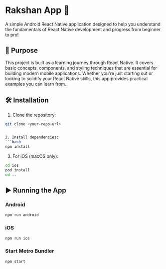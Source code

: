 # Rakshan App 📱

A simple Android React Native application designed to help you understand the fundamentals of React Native development and progress from beginner to pro!

## 🎯 Purpose

This project is built as a learning journey through React Native. It covers basic concepts, components, and styling techniques that are essential for building modern mobile applications. Whether you're just starting out or looking to solidify your React Native skills, this app provides practical examples you can learn from.


## 🛠️ Installation
1. Clone the repository:
```bash
git clone <your-repo-url>


2. Install dependencies:
```bash
npm install
```

3. For iOS (macOS only):
```bash
cd ios
pod install
cd ..
```

## ▶️ Running the App

### Android
```bash
npm run android
```
### iOS
```bash
npm run ios
```

### Start Metro Bundler
```bash
npm start
```



